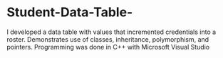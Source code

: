 # Student-Data-Table-
I developed a data table with values that incremented credentials into a roster. Demonstrates use of classes, inheritance, polymorphism, and pointers. Programming was done in C++ with Microsoft Visual Studio 
